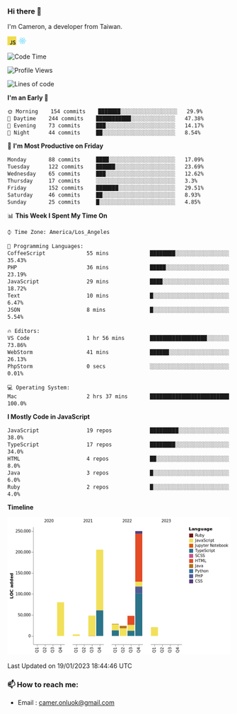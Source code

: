 ### Hi there 👋

I'm Cameron, a developer from Taiwan.


<code><img height="20" src="https://raw.githubusercontent.com/github/explore/80688e429a7d4ef2fca1e82350fe8e3517d3494d/topics/javascript/javascript.png"></code>
<code><img height="20" src="https://raw.githubusercontent.com/github/explore/80688e429a7d4ef2fca1e82350fe8e3517d3494d/topics/react/react.png"></code>



<!--START_SECTION:waka-->
![Code Time](http://img.shields.io/badge/Code%20Time-712%20hrs%2051%20mins-blue)

![Profile Views](http://img.shields.io/badge/Profile%20Views-1-blue)

![Lines of code](https://img.shields.io/badge/From%20Hello%20World%20I%27ve%20Written-710%20Thousand%20lines%20of%20code-blue)

**I'm an Early 🐤** 

```text
🌞 Morning    154 commits    ███████░░░░░░░░░░░░░░░░░░   29.9% 
🌆 Daytime    244 commits    ███████████░░░░░░░░░░░░░░   47.38% 
🌃 Evening    73 commits     ███░░░░░░░░░░░░░░░░░░░░░░   14.17% 
🌙 Night      44 commits     ██░░░░░░░░░░░░░░░░░░░░░░░   8.54%

```
📅 **I'm Most Productive on Friday** 

```text
Monday       88 commits     ████░░░░░░░░░░░░░░░░░░░░░   17.09% 
Tuesday      122 commits    ██████░░░░░░░░░░░░░░░░░░░   23.69% 
Wednesday    65 commits     ███░░░░░░░░░░░░░░░░░░░░░░   12.62% 
Thursday     17 commits     ░░░░░░░░░░░░░░░░░░░░░░░░░   3.3% 
Friday       152 commits    ███████░░░░░░░░░░░░░░░░░░   29.51% 
Saturday     46 commits     ██░░░░░░░░░░░░░░░░░░░░░░░   8.93% 
Sunday       25 commits     █░░░░░░░░░░░░░░░░░░░░░░░░   4.85%

```


📊 **This Week I Spent My Time On** 

```text
⌚︎ Time Zone: America/Los_Angeles

💬 Programming Languages: 
CoffeeScript             55 mins             ████████░░░░░░░░░░░░░░░░░   35.43% 
PHP                      36 mins             █████░░░░░░░░░░░░░░░░░░░░   23.19% 
JavaScript               29 mins             ████░░░░░░░░░░░░░░░░░░░░░   18.72% 
Text                     10 mins             █░░░░░░░░░░░░░░░░░░░░░░░░   6.47% 
JSON                     8 mins              █░░░░░░░░░░░░░░░░░░░░░░░░   5.54%

🔥 Editors: 
VS Code                  1 hr 56 mins        ██████████████████░░░░░░░   73.86% 
WebStorm                 41 mins             ██████░░░░░░░░░░░░░░░░░░░   26.13% 
PhpStorm                 0 secs              ░░░░░░░░░░░░░░░░░░░░░░░░░   0.01%

💻 Operating System: 
Mac                      2 hrs 37 mins       █████████████████████████   100.0%

```

**I Mostly Code in JavaScript** 

```text
JavaScript               19 repos            █████████░░░░░░░░░░░░░░░░   38.0% 
TypeScript               17 repos            ████████░░░░░░░░░░░░░░░░░   34.0% 
HTML                     4 repos             ██░░░░░░░░░░░░░░░░░░░░░░░   8.0% 
Java                     3 repos             █░░░░░░░░░░░░░░░░░░░░░░░░   6.0% 
Ruby                     2 repos             █░░░░░░░░░░░░░░░░░░░░░░░░   4.0%

```


**Timeline**

![Chart not found](https://raw.githubusercontent.com/camer0nluo/camer0nluo/main/charts/bar_graph.png) 


 Last Updated on 19/01/2023 18:44:46 UTC
<!--END_SECTION:waka-->

### 📫 How to reach me:
- Email : camer.onluok@gmail.com
